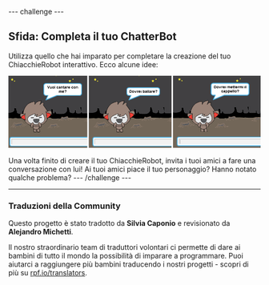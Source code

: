 --- challenge ---

## Sfida: Completa il tuo ChatterBot

Utilizza quello che hai imparato per completare la creazione del tuo ChiacchieRobot interattivo. Ecco alcune idee:

![Idee per un ChiacchieRobot](images/chatbot-ideas.png)

Una volta finito di creare il tuo ChiacchieRobot, invita i tuoi amici a fare una conversazione con lui! Ai tuoi amici piace il tuo personaggio? Hanno notato qualche problema? --- /challenge ---

***

### Traduzioni della Community

Questo progetto è stato tradotto da **Silvia Caponio** e revisionato da **Alejandro Michetti**. 

Il nostro straordinario team di traduttori volontari ci permette di dare ai bambini di tutto il mondo la possibilità di imparare a programmare. Puoi aiutarci a raggiungere più bambini traducendo i nostri progetti - scopri di più su [rpf.io/translators](https://rpf.io/translators).
